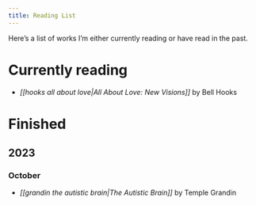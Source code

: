 ```yaml
---
title: Reading List
---
```


Here’s a list of works I’m either currently reading or have read in the past.

# Currently reading

- *[[hooks all about love|All About Love: New Visions]]* by Bell Hooks

# Finished

## 2023

### October

- *[[grandin the autistic brain|The Autistic Brain]]* by Temple Grandin